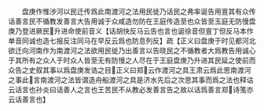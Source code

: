 <!-- { "loadSidebar": true } -->
　　盘庚作惟渉河以民迁传爲此南渡河之法用民徙乃话民之弗率诞告用亶其有众传话善言民不循教发善言大告用诚于众咸造勿防在王庭传造至也众皆至玉庭无防慢盘庚乃登进厥民升进命使前音义【话胡快反马云告也言也诞徐音但亶丁但反马本作单音同诚也造七报反注同马在早反云爲也防息列反】疏【正义曰盘庚于时见都河北欲迁向河南作为南渡河之法欲用民徙乃出善言以告晓民之不循教者大爲教告用诚心于其所有之众人于时众人皆至无有防慢之人尽在于王庭盘庚乃升进其民延之使前而众告之史叙其事以爲盘庚发诰之目正义曰郑云作渡河之具王肃云爲此思南渡河之事此言南渡河之法皆谓造舟船渡河之具是济水先后之次思其事而爲之法也释诂云话言也孙炎曰话善人之言也王苦民不从教必发善言告之故以话爲善言郑诗笺亦云话善言也】
